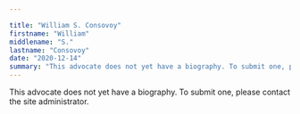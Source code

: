 ```yaml
---

title: "William S. Consovoy"
firstname: "William"
middlename: "S."
lastname: "Consovoy"
date: "2020-12-14"
summary: "This advocate does not yet have a biography. To submit one, please contact the site administrator."
---
```

This advocate does not yet have a biography. To submit one, please contact the site administrator.

